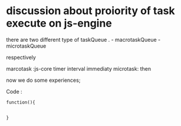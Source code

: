 #   discussion about proiority of task execute on js-engine 
there are  two  different type of taskQueue . - macrotaskQueue  - microtaskQueue
 
 respectively 
   
 marcotask :js-core  timer interval immediaty
 microtask: then 
 
 now we do some experiences;
 
 Code :   
    
    function(){
    
    
    }
   